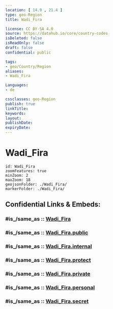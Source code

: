 ```yaml
---
location: [ 14.9 , 21.4 ] 
type: geo-Region
title: Wadi_Fira

license: CC BY-SA 4.0
source: https://datahub.io/core/country-codes
isDeleted: false
isReadOnly: false
draft: false
confidential: public

tags:
- geo/Country/Region
aliases:
- Wadi_Fira

Languages:
- de

cssclasses: geo-Region
publish: true
linkTitle: 
keywords: 
layout: 
publishDate: 
expiryDate: 
---
```


# Wadi_Fira

```leaflet
id: Wadi_Fira
zoomFeatures: true 
minZoom: 2 
maxZoom: 18
geojsonFolder: ./Wadi_Fira/
markerFolder: ./Wadi_Fira/
```


## Confidential Links & Embeds: 

### #is_/same_as :: [Wadi_Fira](/_Standards/Earth/Continent/Africa/Africa~Central/Chad/Regions~Chad/Wadi_Fira.md) 

### #is_/same_as :: [Wadi_Fira.public](/_public/Earth/Continent/Africa/Africa~Central/Chad/Regions~Chad/Wadi_Fira.public.md) 

### #is_/same_as :: [Wadi_Fira.internal](/_internal/Earth/Continent/Africa/Africa~Central/Chad/Regions~Chad/Wadi_Fira.internal.md) 

### #is_/same_as :: [Wadi_Fira.protect](/_protect/Earth/Continent/Africa/Africa~Central/Chad/Regions~Chad/Wadi_Fira.protect.md) 

### #is_/same_as :: [Wadi_Fira.private](/_private/Earth/Continent/Africa/Africa~Central/Chad/Regions~Chad/Wadi_Fira.private.md) 

### #is_/same_as :: [Wadi_Fira.personal](/_personal/Earth/Continent/Africa/Africa~Central/Chad/Regions~Chad/Wadi_Fira.personal.md) 

### #is_/same_as :: [Wadi_Fira.secret](/_secret/Earth/Continent/Africa/Africa~Central/Chad/Regions~Chad/Wadi_Fira.secret.md)

